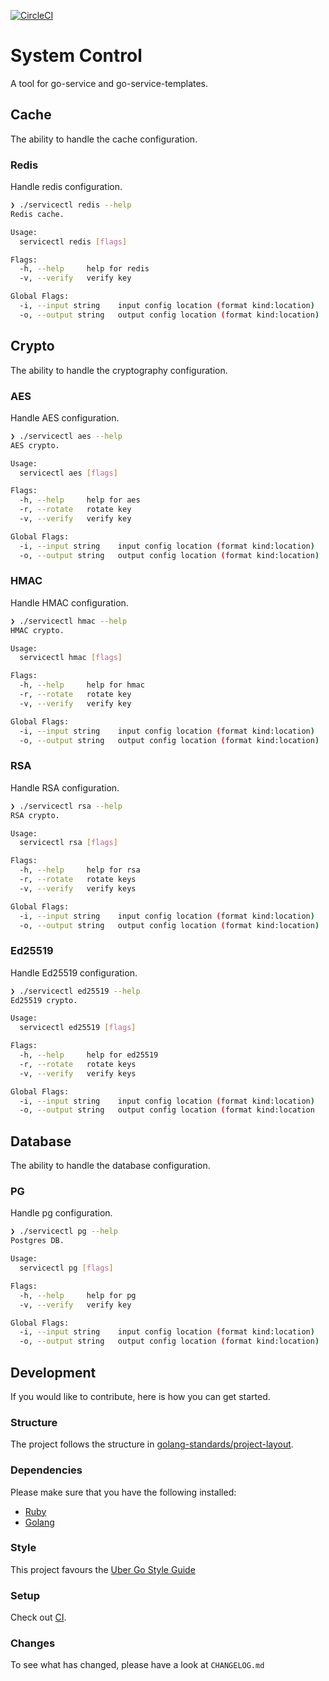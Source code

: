 [![CircleCI](https://circleci.com/gh/alexfalkowski/servicectl.svg?style=svg)](https://circleci.com/gh/alexfalkowski/servicectl)

# System Control

A tool for go-service and go-service-templates.

## Cache

The ability to handle the cache configuration.

### Redis

Handle redis configuration.

```sh
❯ ./servicectl redis --help
Redis cache.

Usage:
  servicectl redis [flags]

Flags:
  -h, --help     help for redis
  -v, --verify   verify key

Global Flags:
  -i, --input string    input config location (format kind:location)
  -o, --output string   output config location (format kind:location)
```

## Crypto

The ability to handle the cryptography configuration.

### AES

Handle AES configuration.

```sh
❯ ./servicectl aes --help
AES crypto.

Usage:
  servicectl aes [flags]

Flags:
  -h, --help     help for aes
  -r, --rotate   rotate key
  -v, --verify   verify key

Global Flags:
  -i, --input string    input config location (format kind:location)
  -o, --output string   output config location (format kind:location)
```

### HMAC

Handle HMAC configuration.

```sh
❯ ./servicectl hmac --help
HMAC crypto.

Usage:
  servicectl hmac [flags]

Flags:
  -h, --help     help for hmac
  -r, --rotate   rotate key
  -v, --verify   verify key

Global Flags:
  -i, --input string    input config location (format kind:location)
  -o, --output string   output config location (format kind:location)
```

### RSA

Handle RSA configuration.

```sh
❯ ./servicectl rsa --help
RSA crypto.

Usage:
  servicectl rsa [flags]

Flags:
  -h, --help     help for rsa
  -r, --rotate   rotate keys
  -v, --verify   verify keys

Global Flags:
  -i, --input string    input config location (format kind:location)
  -o, --output string   output config location (format kind:location)
```

### Ed25519

Handle Ed25519 configuration.

```sh
❯ ./servicectl ed25519 --help
Ed25519 crypto.

Usage:
  servicectl ed25519 [flags]

Flags:
  -h, --help     help for ed25519
  -r, --rotate   rotate keys
  -v, --verify   verify keys

Global Flags:
  -i, --input string    input config location (format kind:location)
  -o, --output string   output config location (format kind:location
```

## Database

The ability to handle the database configuration.

### PG

Handle pg configuration.

```sh
❯ ./servicectl pg --help
Postgres DB.

Usage:
  servicectl pg [flags]

Flags:
  -h, --help     help for pg
  -v, --verify   verify key

Global Flags:
  -i, --input string    input config location (format kind:location)
  -o, --output string   output config location (format kind:location)
```

## Development

If you would like to contribute, here is how you can get started.

### Structure

The project follows the structure in [golang-standards/project-layout](https://github.com/golang-standards/project-layout).

### Dependencies

Please make sure that you have the following installed:
- [Ruby](.ruby-version)
- [Golang](go.mod)

### Style

This project favours the [Uber Go Style Guide](https://github.com/uber-go/guide/blob/master/style.md)

### Setup

Check out [CI](.circleci/config.yml).

### Changes

To see what has changed, please have a look at `CHANGELOG.md`
